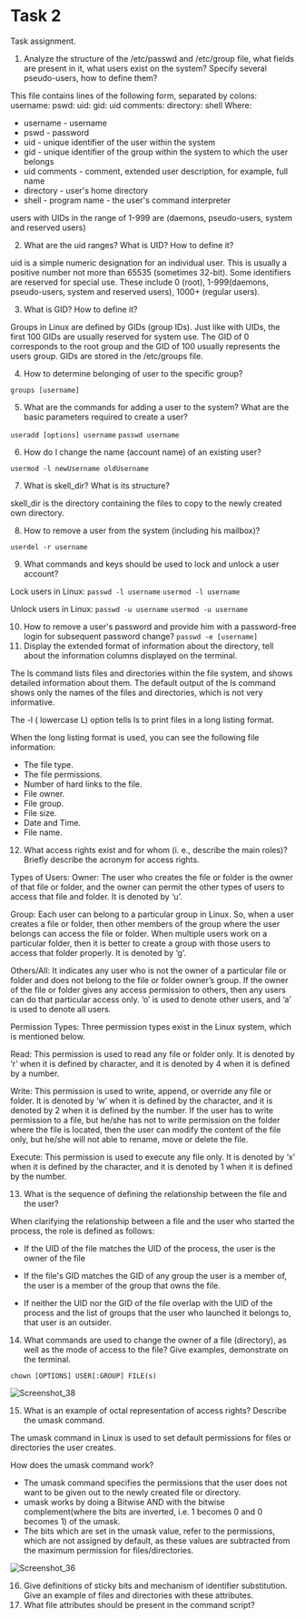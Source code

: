 # Task 2
Task assignment.
1) Analyze the structure of the /etc/passwd and /etc/group file, what fields are 
present in it, what users exist on the system? Specify several pseudo-users, how 
to define them?

This file contains lines of the following form, separated by colons:
username: pswd: uid: gid: uid comments: directory: shell
Where:
- username - username
- pswd - password
- uid - unique identifier of the user within the system
- gid - unique identifier of the group within the system to which the user belongs
- uid comments - comment, extended user description, for example, full name
- directory - user's home directory
- shell - program name - the user's command interpreter

users with UIDs in the range of 1-999 are (daemons, pseudo-users, system and reserved users)

2) What are the uid ranges? What is UID? How to define it?

uid is a simple numeric designation for an individual user. This is usually a positive number not more
than 65535 (sometimes 32-bit). Some identifiers are reserved for special use. These include 0 (root),
1-999(daemons, pseudo-users, system and reserved users), 1000+ (regular users).

3) What is GID? How to define it?

Groups in Linux are defined by GIDs (group IDs). Just like with UIDs, the first 100 GIDs are usually reserved for system use. The GID of 0 corresponds to the root group and the GID of 100 usually represents the users group. GIDs are stored in the /etc/groups file.

4) How to determine belonging of user to the specific group?

`groups [username]`

5) What are the commands for adding a user to the system? What are the basic 
parameters required to create a user?

`useradd [options] username`
`passwd username`

6) How do I change the name (account name) of an existing user?

`usermod -l newUsername oldUsername`

7) What is skell_dir? What is its structure?

skell_dir is the directory containing the files to copy to the newly created own directory.

8) How to remove a user from the system (including his mailbox)?

`userdel -r username`

9) What commands and keys should be used to lock and unlock a user account?

Lock users in Linux:
`passwd -l username`
`usermod -l username`

Unlock users in Linux:
`passwd -u username`
`usermod -u username`

10) How to remove a user's password and provide him with a password-free login for subsequent password change?
`passwd -e [username]`
11) Display the extended format of information about the directory, tell about 
the information columns displayed on the terminal.

The ls command lists files and directories within the file system, and shows detailed information about them.
The default output of the ls command shows only the names of the files and directories, which is not very informative.

The -l ( lowercase L) option tells ls to print files in a long listing format.

When the long listing format is used, you can see the following file information:
- The file type.
- The file permissions.
- Number of hard links to the file.
- File owner.
- File group.
- File size.
- Date and Time.
- File name.

12) What access rights exist and for whom (i. e., describe the main roles)? 
Briefly describe the acronym for access rights.

Types of Users:
Owner:
The user who creates the file or folder is the owner of that file or folder, and the owner can permit the other types of users to access that file and folder. It is denoted by ‘u’.

Group:
Each user can belong to a particular group in Linux. So, when a user creates a file or folder, then other members of the group where the user belongs can access the file or folder. When multiple users work on a particular folder, then it is better to create a group with those users to access that folder properly. It is denoted by ‘g’.

Others/All:
It indicates any user who is not the owner of a particular file or folder and does not belong to the file or folder owner’s group. If the owner of the file or folder gives any access permission to others, then any users can do that particular access only. ‘o’ is used to denote other users, and ‘a’ is used to denote all users.

Permission Types:
Three permission types exist in the Linux system, which is mentioned below.

Read:
This permission is used to read any file or folder only. It is denoted by ‘r’ when it is defined by character, and it is denoted by 4 when it is defined by a number.

Write:
This permission is used to write, append, or override any file or folder. It is denoted by ‘w’ when it is defined by the character, and it is denoted by 2 when it is defined by the number. If the user has to write permission to a file, but he/she has not to write permission on the folder where the file is located, then the user can modify the content of the file only, but he/she will not able to rename, move or delete the file.

Execute:
This permission is used to execute any file only. It is denoted by ‘x’ when it is defined by the character, and it is denoted by 1 when it is defined by the number.

13) What is the sequence of defining the relationship between the file and the 
user?

When clarifying the relationship between a file and the user who started the process, the role is defined as follows:

- If the UID of the file matches the UID of the process, the user is the owner of the file

- If the file's GID matches the GID of any group the user is a member of, the user is a member of the group that owns the file.

- If neither the UID nor the GID of the file overlap with the UID of the process and the list of groups that the user who launched it belongs to, that user is an outsider.

14) What commands are used to change the owner of a file (directory), as well 
as the mode of access to the file? Give examples, demonstrate on the terminal.

`chown [OPTIONS] USER[:GROUP] FILE(s)`

![Screenshot_38](https://user-images.githubusercontent.com/109180406/179394482-0adc3511-8715-426b-bca4-a436d53ab334.png)

15) What is an example of octal representation of access rights? Describe the 
umask command.

The umask command in Linux is used to set default permissions for files or directories the user creates.

How does the umask command work?
- The umask command specifies the permissions that the user does not want to be given out to the newly created file or directory.
- umask works by doing a Bitwise AND with the bitwise complement(where the bits are inverted, i.e. 1 becomes 0 and 0 becomes 1) of the umask.
- The bits which are set in the umask value, refer to the permissions, which are not assigned by default, as these values are subtracted from the maximum permission for files/directories.

![Screenshot_36](https://user-images.githubusercontent.com/109180406/179394094-453aacee-b3c6-45bb-b1a8-a30b2e0ebddc.png)

16) Give definitions of sticky bits and mechanism of identifier substitution. Give 
an example of files and directories with these attributes.
17) What file attributes should be present in the command script?
